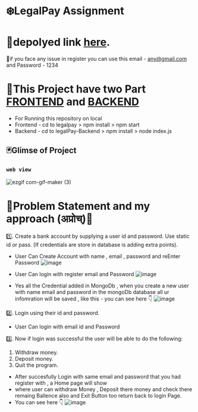 

# ❄️LegalPay Assignment

# 📌depolyed link  [here](https://legalpay.vercel.app/).

📌if you face any issue in register you can use this email - any@gmail.com and Password - 1234


# 🔽This Project have two Part [FRONTEND](https://github.com/abhishekrawe/legalpay) and [BACKEND](https://github.com/abhishekrawe/legalPay-Backend)

- For Running this repository on local 
- Frontend - cd to legalpay > npm install > npm start
- Backend  - cd to legalPay-Backend > npm install > node index.js

## 🃏Glimse of Project

### `web view `  
![ezgif com-gif-maker (3)](https://user-images.githubusercontent.com/65603830/214957369-03780f7f-e98f-4f76-abcf-590b2c0d2d19.gif)

# 🐸Problem Statement and my approach (अप्रोच्‌)🐸

1️⃣. Create a bank account by supplying a user id and password. Use
static id or pass. (If credentials are store in database is adding
extra points).

- User Can Create Account with name , email , password and reEnter Password 
![image](https://user-images.githubusercontent.com/65603830/214945969-ad156fc5-066a-4c39-80c0-423d47f013c4.png)

- User Can login with register email and Password
![image](https://user-images.githubusercontent.com/65603830/214945892-fd707368-4238-4981-9b63-785eddb2f2dd.png)

- Yes all the Credential added in MongoDb , when you create a new user with name email and password 
  in the mongoDb database all ur infomration will be saved , like this - you can see here 👇
  ![image](https://user-images.githubusercontent.com/65603830/214944638-0081e3fa-2a8b-427a-af85-8e4242d2c1a9.png)



2️⃣. Login using their id and password.
- User Can login with email id and Password

3️⃣. Now if login was successful the user will be able to do the following:
1) Withdraw money.
2) Deposit money.
4) Quit the program.

- After succesfully Login with same email and password that you had register with , a Home page will show 
- where user can withdraw Money , Deposit there money and check there remaing Ballence also and Exit Button too return back to login Page.
- You can see here 👇
![image](https://user-images.githubusercontent.com/65603830/214945491-44c2e90d-ae83-43b4-a772-9558000f0389.png)

